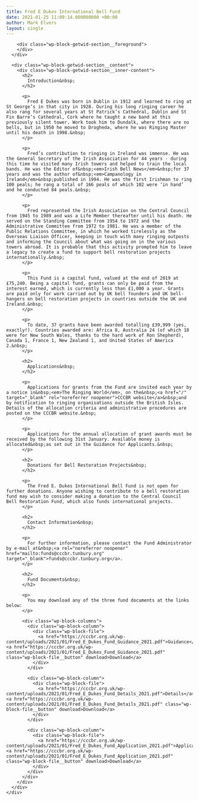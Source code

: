 ```yaml
---
title: Fred E Dukes International Bell Fund
date: 2021-01-25 11:09:14.000000000 +00:00
author: Mark Elvers
layout: single
---
```

<div class="wp-block-getwid-section">
  <div class="wp-block-getwid-section__wrapper">
    <div class="wp-block-getwid-section__inner-wrapper">
      <div class="wp-block-getwid-section__background-holder">
        <div class="wp-block-getwid-section__background">
        </div>
        
        <div class="wp-block-getwid-section__foreground">
        </div>
      </div>
      
      <div class="wp-block-getwid-section__content">
        <div class="wp-block-getwid-section__inner-content">
          <h2>
            Introduction&nbsp;
          </h2>
          
          <p>
            Fred E Dukes was born in Dublin in 1912 and learned to ring at St George’s in that city in 1928. During his long ringing career he also rang for several years at St Patrick’s Cathedral, Dublin and St Fin Barre’s Cathedral, Cork where he taught a new band at this previously silent tower. Work took him to Dundalk, where there are no bells, but in 1950 he moved to Drogheda, where he was Ringing Master until his death in 1998.&nbsp;
          </p>
          
          <p>
            Fred’s contribution to ringing in Ireland was immense. He was the General Secretary of the Irish Association for 44 years - during this time he visited many Irish towers and helped to train the local bands. He was the Editor of&nbsp;<em>Irish Bell News</em>&nbsp;for 37 years and was the author of&nbsp;<em>Campanology in Ireland</em>&nbsp;published in 1994. He was the first Irishman to ring 100 peals; he rang a total of 166 peals of which 102 were ‘in hand’ and he conducted 84 peals.&nbsp;
          </p>
          
          <p>
            Fred represented the Irish Association on the Central Council from 1945 to 1989 and was a Life Member thereafter until his death. He served on the Standing Committee from 1954 to 1972 and the Administrative Committee from 1972 to 1981. He was a member of the Public Relations Committee, in which he worked tirelessly as the Overseas Liaison Officer, keeping in touch with many ringing outposts and informing the Council about what was going on in the various towers abroad. It is probable that this activity prompted him to leave a legacy to create a fund to support bell restoration projects internationally.&nbsp;
          </p>
          
          <p>
            This Fund is a capital fund, valued at the end of 2019 at £75,240. Being a capital fund, grants can only be paid from the interest earned, which is currently less than £1,000 a year. Grants are paid only for work carried out by UK bell founders and UK bell-hangers on bell restoration projects in countries outside the UK and Ireland.&nbsp;
          </p>
          
          <p>
            To date, 37 grants have been awarded totalling £39,999 (yes, exactly!). Countries awarded are: Africa 8, Australia 24 (of which 18 were for New South Wales, thanks to the hard work of Ron Shepherd), Canada 1, France 1, New Zealand 1, and United States of America 2.&nbsp;
          </p>
          
          <h2>
            Applications&nbsp;
          </h2>
          
          <p>
            Applications for grants from the Fund are invited each year by a notice in&nbsp;<em>The Ringing World</em>, on the&nbsp;<a href="/" target="_blank" rel="noreferrer noopener">CCCBR website</a>&nbsp;and by notification to ringing organisations outside the British Isles. Details of the allocation criteria and administrative procedures are posted on the CCCBR website.&nbsp;
          </p>
          
          <p>
            Applications for the annual allocation of grant awards must be received by the following 31st January. Available money is allocated&nbsp;as set out in the Guidance for Applicants.&nbsp;
          </p>
          
          <h2>
            Donations for Bell Restoration Projects&nbsp;
          </h2>
          
          <p>
            The Fred E. Dukes International Bell Fund is not open for further donations. Anyone wishing to contribute to a bell restoration fund may wish to consider making a donation to the Central Council Bell Restoration Fund, which also funds international projects.
          </p>
          
          <h2>
            Contact Information&nbsp;
          </h2>
          
          <p>
            For further information, please contact the Fund Administrator by e-mail at&nbsp;<a rel="noreferrer noopener" href="mailto:funds@cccbr.tunbury.org" target="_blank">funds@cccbr.tunbury.org</a>.
          </p>
          
          <h2>
            Fund Documents&nbsp;
          </h2>
          
          <p>
            You may download any of the three fund documents at the links below: 
          </p>
          
          <div class="wp-block-columns">
            <div class="wp-block-column">
              <div class="wp-block-file">
                <a href="https://cccbr.org.uk/wp-content/uploads/2021/01/Fred_E_Dukes_Fund_Guidance_2021.pdf">Guidance</a><a href="https://cccbr.org.uk/wp-content/uploads/2021/01/Fred_E_Dukes_Fund_Guidance_2021.pdf" class="wp-block-file__button" download>Download</a>
              </div>
            </div>
            
            <div class="wp-block-column">
              <div class="wp-block-file">
                <a href="https://cccbr.org.uk/wp-content/uploads/2021/01/Fred_E_Dukes_Fund_Details_2021.pdf">Details</a><a href="https://cccbr.org.uk/wp-content/uploads/2021/01/Fred_E_Dukes_Fund_Details_2021.pdf" class="wp-block-file__button" download>Download</a>
              </div>
            </div>
            
            <div class="wp-block-column">
              <div class="wp-block-file">
                <a href="https://cccbr.org.uk/wp-content/uploads/2021/01/Fred_E_Dukes_Fund_Application_2021.pdf">Application</a><a href="https://cccbr.org.uk/wp-content/uploads/2021/01/Fred_E_Dukes_Fund_Application_2021.pdf" class="wp-block-file__button" download>Download</a>
              </div>
            </div>
          </div>
        </div>
      </div>
    </div>
  </div>
</div>
